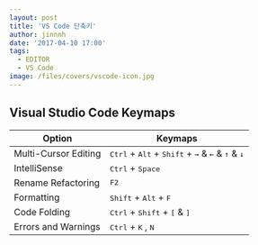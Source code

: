 ```yaml
---
layout: post
title: 'VS Code 단축키'
author: jinnnh
date: '2017-04-10 17:00'
tags:
  - EDITOR
  - VS Code
image: /files/covers/vscode-icon.jpg
---
```


## Visual Studio Code Keymaps

|Option|Keymaps|
|---|---|
|Multi-Cursor Editing|<kbd>Ctrl</kbd> + <kbd>Alt</kbd> + <kbd>Shift</kbd> + <kbd>→</kbd> & <kbd>←</kbd> & <kbd>↑</kbd> & <kbd>↓</kbd>|
|IntelliSense|<kbd>Ctrl</kbd> + <kbd>Space</kbd>|
|Rename Refactoring|<kbd>F2</kbd>|
|Formatting|<kbd>Shift</kbd> + <kbd>Alt</kbd> + <kbd>F</kbd>|
|Code Folding|<kbd>Ctrl</kbd> + <kbd>Shift</kbd> + <kbd>[</kbd> & <kbd>]</kbd>|
|Errors and Warnings|<kbd>Ctrl</kbd> + <kbd>K</kbd> , <kbd>N</kbd>|
